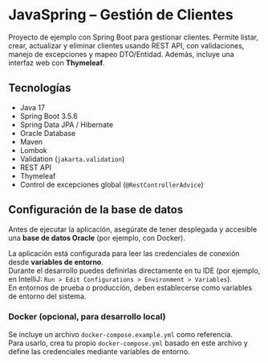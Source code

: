 # JavaSpring – Gestión de Clientes

Proyecto de ejemplo con Spring Boot para gestionar clientes. Permite listar, crear, actualizar y eliminar clientes usando REST API, con validaciones, manejo de excepciones y mapeo DTO/Entidad. Además, incluye una interfaz web con **Thymeleaf**.

## Tecnologías

- Java 17
- Spring Boot 3.5.6
- Spring Data JPA / Hibernate
- Oracle Database
- Maven
- Lombok
- Validation (`jakarta.validation`)
- REST API
- Thymeleaf
- Control de excepciones global (`@RestControllerAdvice`)

## Configuración de la base de datos

Antes de ejecutar la aplicación, asegúrate de tener desplegada y accesible una **base de datos Oracle** (por ejemplo, con Docker).

La aplicación está configurada para leer las credenciales de conexión desde **variables de entorno**.  
Durante el desarrollo puedes definirlas directamente en tu IDE (por ejemplo, en IntelliJ: `Run > Edit Configurations > Environment > Variables`).  
En entornos de prueba o producción, deben establecerse como variables de entorno del sistema.

### Docker (opcional, para desarrollo local)

Se incluye un archivo `docker-compose.example.yml` como referencia.  
Para usarlo, crea tu propio `docker-compose.yml` basado en este archivo y define las credenciales mediante variables de entorno.
